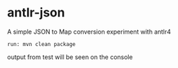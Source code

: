 # antlr-json
A simple JSON to Map conversion experiment with antlr4

    run: mvn clean package

output from test will be seen on the console